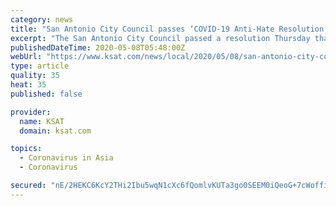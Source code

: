```yaml
---
category: news
title: "San Antonio City Council passes ‘COVID-19 Anti-Hate Resolution’"
excerpt: "The San Antonio City Council passed a resolution Thursday that denounces bigotry and \"hateful speech\" amid the COVID-19 pandemic, including the use of \"Chinese Virus\" or \"Kung Fu Virus\""
publishedDateTime: 2020-05-08T05:48:00Z
webUrl: "https://www.ksat.com/news/local/2020/05/08/san-antonio-city-council-passes-covid-19-anti-hate-resolution/"
type: article
quality: 35
heat: 35
published: false

provider:
  name: KSAT
  domain: ksat.com

topics:
  - Coronavirus in Asia
  - Coronavirus

secured: "nE/2HEKC6KcY2THi2Ibu5wqN1cXc6fQomlvKUTa3go0SEEM0iQeoG+7cWoffid/mhoERntuguQ8OJBoz3U8wfz7J+ofpHiie1HQIjcb2fneGkHeFvmVeOqCmqtvg5qoZelCHdvevjJ8sN02yR0gnx1Sfw/mrTHIcnc4yw15Gw4IQN9C7xHlhjS40vSdX1aglS4FuKnIqNimQkMKgeEGjYKb4ybaP9jCtGa1iQ0bY7QkB8bRBQMR6e3/OELLS9pRcj3OG3occIskGgXGpNpTD+bKzmVo4mBTYLpkRahtvlKXUZIpgiGdV5ytaLWShZArV0Qa3mBAnanQXDUfP5kFcuqsv7WqEtjI5yaSPmRDJ88OYWhX/zM9/0rifgx2dAzNFUu0RQLFgyfAcslkJ73mUNyzngH2XPj/iKcSOys1m9tL+WOCbOoSgYxl/QDdYGlT3K+cQ4CL4kAYDfmL9nu450BAcUc5zi6X3OMnvYmUTxDo=;3SQ4OCkrq4xK+93spQfUwQ=="
---
```


